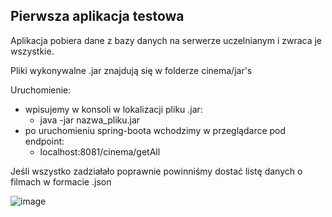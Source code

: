 ## Pierwsza aplikacja testowa

Aplikacja pobiera dane z bazy danych na serwerze uczelnianym i zwraca je wszystkie.

Pliki wykonywalne .jar znajdują się w folderze cinema/jar's

Uruchomienie:
  * wpisujemy w konsoli w lokalizacji pliku .jar:
    * java -jar nazwa_pliku.jar
  * po uruchomieniu spring-boota wchodzimy w przeglądarce pod endpoint:
    * localhost:8081/cinema/getAll

Jeśli wszystko zadziałało poprawnie powinniśmy dostać listę danych o filmach w formacie .json

![image](https://user-images.githubusercontent.com/56149109/111038655-82083180-842a-11eb-8bd5-8ed5a7a22896.png)
